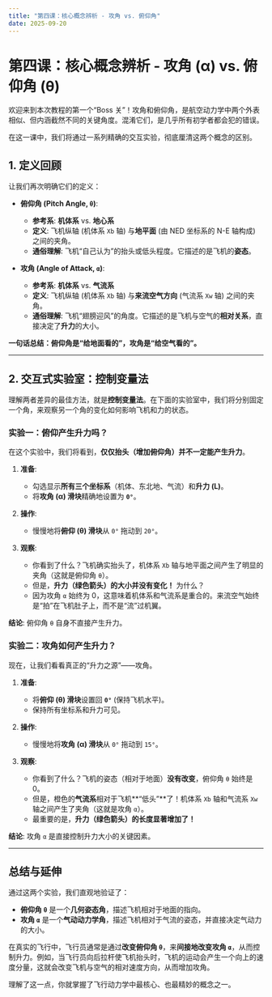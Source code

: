 ```yaml
---
title: "第四课：核心概念辨析 - 攻角 vs. 俯仰角"
date: 2025-09-20
---
```


# 第四课：核心概念辨析 - 攻角 (α) vs. 俯仰角 (θ)

欢迎来到本次教程的第一个“Boss 关”！攻角和俯仰角，是航空动力学中两个外表相似、但内涵截然不同的关键角度。混淆它们，是几乎所有初学者都会犯的错误。

在这一课中，我们将通过一系列精确的交互实验，彻底厘清这两个概念的区别。

## 1. 定义回顾

让我们再次明确它们的定义：

*   **俯仰角 (Pitch Angle, `θ`)**:
    *   **参考系**: **机体系** vs. **地心系**
    *   **定义**: 飞机纵轴 (机体系 `Xb` 轴) 与**地平面** (由 NED 坐标系的 N-E 轴构成) 之间的夹角。
    *   **通俗理解**: 飞机“自己认为”的抬头或低头程度。它描述的是飞机的**姿态**。

*   **攻角 (Angle of Attack, `α`)**:
    *   **参考系**: **机体系** vs. **气流系**
    *   **定义**: 飞机纵轴 (机体系 `Xb` 轴) 与**来流空气方向** (气流系 `Xw` 轴) 之间的夹角。
    *   **通俗理解**: 飞机“翅膀迎风”的角度。它描述的是飞机与空气的**相对关系**，直接决定了**升力**的大小。

**一句话总结：俯仰角是“给地面看的”，攻角是“给空气看的”。**

---

## 2. 交互式实验室：控制变量法

理解两者差异的最佳方法，就是**控制变量法**。在下面的实验室中，我们将分别固定一个角，来观察另一个角的变化如何影响飞机和力的状态。

<ACViewer>
  <AxesControl :systems="['body', 'wind',]" />
  <EulerAnglesControl />
  <AirFlowControl />
  <ForcesControl />
</ACViewer>

### 实验一：俯仰产生升力吗？

在这个实验中，我们将看到，**仅仅抬头（增加俯仰角）并不一定能产生升力**。

1.  **准备**:
    *   勾选显示**所有三个坐标系**（机体、东北地、气流）和**升力 (L)**。
    *   将**攻角 (α) 滑块**精确地设置为 **`0°`**。

2.  **操作**:
    *   慢慢地将**俯仰 (θ) 滑块**从 `0°` 拖动到 `20°`。

3.  **观察**:
    *   你看到了什么？飞机确实抬头了，机体系 `Xb` 轴与地平面之间产生了明显的夹角（这就是俯仰角 `θ`）。
    *   但是，**升力（绿色箭头）的大小并没有变化！** 为什么？
    *   因为攻角 `α` 始终为 0，这意味着机体系和气流系是重合的。来流空气始终是“拍”在飞机肚子上，而不是“流”过机翼。

**结论**: 俯仰角 `θ` 自身不直接产生升力。

### 实验二：攻角如何产生升力？

现在，让我们看看真正的“升力之源”——攻角。

1.  **准备**:
    *   将**俯仰 (θ) 滑块**设置回 **`0°`** (保持飞机水平)。
    *   保持所有坐标系和升力可见。

2.  **操作**:
    *   慢慢地将**攻角 (α) 滑块**从 `0°` 拖动到 `15°`。

3.  **观察**:
    *   你看到了什么？飞机的姿态（相对于地面）**没有改变**，俯仰角 `θ` 始终是 0。
    *   但是，橙色的**气流系**相对于飞机**“低头”**了！机体系 `Xb` 轴和气流系 `Xw` 轴之间产生了夹角（这就是攻角 `α`）。
    *   最重要的是，**升力（绿色箭头）的长度显著增加了！**

**结论**: 攻角 `α` 是直接控制升力大小的关键因素。

---

## 总结与延伸

通过这两个实验，我们直观地验证了：
*   **俯仰角 `θ`** 是一个**几何姿态角**，描述飞机相对于地面的指向。
*   **攻角 `α`** 是一个**气动动力学角**，描述飞机相对于气流的姿态，并直接决定气动力的大小。

在真实的飞行中，飞行员通常是通过**改变俯仰角 `θ`**，来**间接地改变攻角 `α`**，从而控制升力。例如，当飞行员向后拉杆使飞机抬头时，飞机的运动会产生一个向上的速度分量，这就会改变飞机与空气的相对速度方向，从而增加攻角。

理解了这一点，你就掌握了飞行动力学中最核心、也最精妙的概念之一。